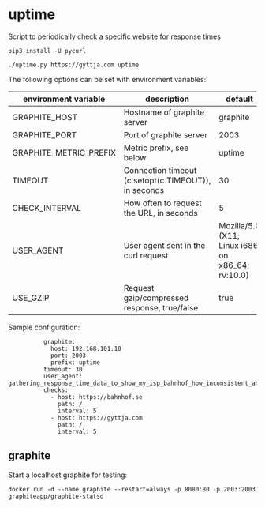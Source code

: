 # uptime

Script to periodically check a specific website for response times

```
pip3 install -U pycurl
```


```
./uptime.py https://gyttja.com uptime
```

The following options can be set with environment variables:

| environment variable | description | default |
|----------|-------------|---------|
| GRAPHITE_HOST | Hostname of graphite server | graphite |
| GRAPHITE_PORT | Port of graphite server| 2003 |
| GRAPHITE_METRIC_PREFIX | Metric prefix, see below | uptime |
| TIMEOUT | Connection timeout (c.setopt(c.TIMEOUT)), in seconds | 30 |
| CHECK_INTERVAL | How often to request the URL, in seconds | 5 |
| USER_AGENT | User agent sent in the curl request | Mozilla/5.0 (X11; Linux i686 on x86_64; rv:10.0) |
| USE_GZIP | Request gzip/compressed response, true/false | true |

Sample configuration:

```
          graphite:
            host: 192.168.101.10
            port: 2003
            prefix: uptime
          timeout: 30
          user_agent: gathering_response_time_data_to_show_my_isp_bahnhof_how_inconsistent_and_slow_my_connection_can_be
          checks:
            - host: https://bahnhof.se
              path: /
              interval: 5
            - host: https://gyttja.com
              path: /
              interval: 5
```

## graphite

Start a localhost graphite for testing:

```
docker run -d --name graphite --restart=always -p 8080:80 -p 2003:2003 graphiteapp/graphite-statsd
```
